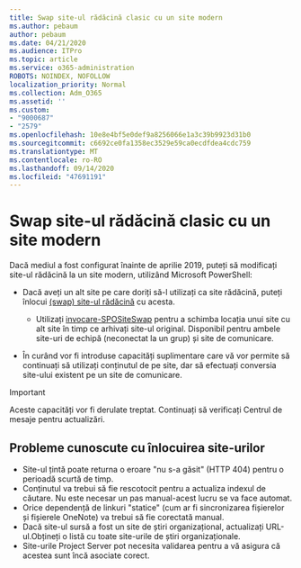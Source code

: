 ```yaml
---
title: Swap site-ul rădăcină clasic cu un site modern
ms.author: pebaum
author: pebaum
ms.date: 04/21/2020
ms.audience: ITPro
ms.topic: article
ms.service: o365-administration
ROBOTS: NOINDEX, NOFOLLOW
localization_priority: Normal
ms.collection: Adm_O365
ms.assetid: ''
ms.custom:
- "9000687"
- "2579"
ms.openlocfilehash: 10e8e4bf5e0def9a8256066e1a3c39b9923d31b0
ms.sourcegitcommit: c6692ce0fa1358ec3529e59ca0ecdfdea4cdc759
ms.translationtype: MT
ms.contentlocale: ro-RO
ms.lasthandoff: 09/14/2020
ms.locfileid: "47691191"
---
```

# <a name="swap-your-classic-root-site-with-a-modern-site"></a>Swap site-ul rădăcină clasic cu un site modern

Dacă mediul a fost configurat înainte de aprilie 2019, puteți să modificați site-ul rădăcină la un site modern, utilizând Microsoft PowerShell:

- Dacă aveți un alt site pe care doriți să-l utilizați ca site rădăcină, puteți înlocui [(swap) site-ul rădăcină](https://docs.microsoft.com/sharepoint/modern-root-site) cu acesta. 
    - Utilizați [invocare-SPOSiteSwap](https://docs.microsoft.com/powershell/module/sharepoint-online/invoke-spositeswap?view=sharepoint-ps) pentru a schimba locația unui site cu alt site în timp ce arhivați site-ul original. Disponibil pentru ambele site-uri de echipă (neconectat la un grup) și site de comunicare. 

- În curând vor fi introduse capacități suplimentare care vă vor permite să continuați să utilizați conținutul de pe site, dar să efectuați conversia site-ului existent pe un site de comunicare. 
>[!Important]
>Aceste capacități vor fi derulate treptat. Continuați să verificați Centrul de mesaje pentru actualizări. 

## <a name="known-issues-with-swapping-sites"></a>Probleme cunoscute cu înlocuirea site-urilor

- Site-ul țintă poate returna o eroare "nu s-a găsit" (HTTP 404) pentru o perioadă scurtă de timp.
- Conținutul va trebui să fie rescotocit pentru a actualiza indexul de căutare. Nu este necesar un pas manual-acest lucru se va face automat.
- Orice dependență de linkuri "statice" (cum ar fi sincronizarea fișierelor și fișierele OneNote) va trebui să fie corectată manual.
- Dacă site-ul sursă a fost un site de știri organizațional, actualizați URL-ul.Obțineți o listă cu toate site-urile de știri organizaționale.
- Site-urile Project Server pot necesita validarea pentru a vă asigura că acestea sunt încă asociate corect.
